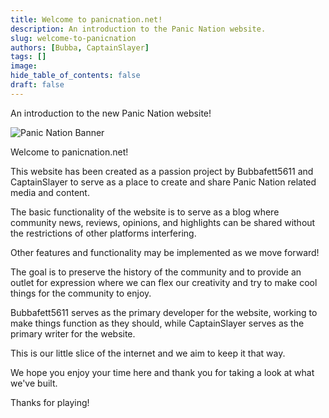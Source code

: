 ```yaml
---
title: Welcome to panicnation.net!
description: An introduction to the Panic Nation website.
slug: welcome-to-panicnation
authors: [Bubba, CaptainSlayer]
tags: []
image: 
hide_table_of_contents: false
draft: false
---
```


An introduction to the new Panic Nation website!

<!-- truncate -->

![Panic Nation Banner](\img\PNbanner.png)

Welcome to panicnation.net! 

This website has been created as a passion project by Bubbafett5611 and CaptainSlayer to serve as a place to create and share Panic Nation related media and content.

The basic functionality of the website is to serve as a blog where community news, reviews, opinions, and highlights can be shared without the restrictions of other platforms interfering. 

Other features and functionality may be implemented as we move forward!

The goal is to preserve the history of the community and to provide an outlet for expression where we can flex our creativity and try to make cool things for the community to enjoy. 

Bubbafett5611 serves as the primary developer for the website, working to make things function as they should, while CaptainSlayer serves as the primary writer for the website.

This is our little slice of the internet and we aim to keep it that way. 

We hope you enjoy your time here and thank you for taking a look at what we've built. 

Thanks for playing! 
